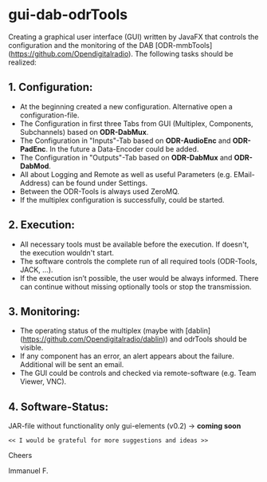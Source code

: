 # gui-dab-odrTools

Creating a graphical user interface (GUI) written by JavaFX that controls the configuration and the monitoring of the DAB [ODR-mmbTools] (https://github.com/Opendigitalradio). The following tasks should be realized:

## 1. Configuration:
* At the beginning created a new configuration. Alternative open a configuration-file. 
* The Configuration in first three Tabs from GUI (Multiplex, Components, Subchannels) based on **ODR-DabMux**. 
* The Configuration in "Inputs"-Tab based on **ODR-AudioEnc** and **ODR-PadEnc**. In the future a Data-Encoder could be added. 
* The Configuration in "Outputs"-Tab based on **ODR-DabMux** and **ODR-DabMod**.
* All about Logging and Remote as well as useful Parameters (e.g. EMail-Address) can be found under Settings. 
* Between the ODR-Tools is always used ZeroMQ.
* If the multiplex configuration is successfully, could be started.

## 2. Execution:
* All necessary tools must be available before the execution. If doesn't, the execution wouldn't start.
* The software controls the complete run of all required tools (ODR-Tools, JACK, ...).
* If the execution isn’t possible, the user would be always informed. There can continue without missing optionally tools or stop the transmission.

## 3. Monitoring:
* The operating status of the multiplex (maybe with [dablin] (https://github.com/Opendigitalradio/dablin)) and odrTools should be visible.
* If any component has an error, an alert appears about the failure. Additional will be sent an email.
* The GUI could be controls and checked via remote-software (e.g. Team Viewer, VNC).

## 4. Software-Status:
JAR-file without functionality only gui-elements (v0.2) -> **coming soon**
    
    << I would be grateful for more suggestions and ideas >>
 
Cheers 

Immanuel F.
